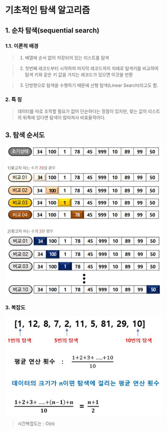 # 기초적인 탐색 알고리즘

## 1. 순차 탐색(sequential search)

### 1.1. 이론적 배경

> 1. 배열에 순서 없이 저장되어 있는 리스트를 탐색

> 2. 첫번째 레코드부터 시작하여 마지막 레코드까지 차례로 탐색키를 비교하여 탐색 키와 같은 키 값을 가지는 레코드가 있으면 이것을 반환

> 3. 단방향으로 탐색을 수행하기 때문에 선형 탐색(Linear Search)라고도 함.

### 2. 특 징

> 데이터를 따로 조작할 필요가 없어 단순하다는 장점이 있지만, 찾는 값이 리스트의 뒤쪽에 있다면 탐색이 많아져서 비효율적이다.

## 3. 탐색 순서도

![Alt text](/imgs/sequential_search.JPG)

### 3. 복잡도

![Alt text](/imgs/sequential_search1.JPG)

> 시간복잡도는 : O(n)